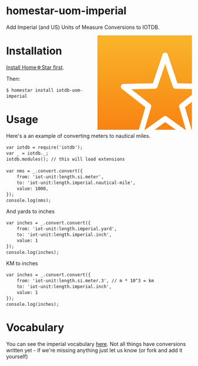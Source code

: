 # homestar-uom-imperial

Add Imperial (and US) Units of Measure Conversions to IOTDB.

<img src="https://raw.githubusercontent.com/dpjanes/iotdb-homestar/master/docs/HomeStar.png" align="right" />

# Installation

[Install Home☆Star first](https://homestar.io/about/install).

Then:

    $ homestar install iotdb-uom-imperial

# Usage

Here's a an example of converting meters to nautical miles.

    var iotdb = require('iotdb');
    var _ = iotdb._;
    iotdb.modules(); // this will load extensions

    var nms = _.convert.convert({
        from: 'iot-unit:length.si.meter',
        to: 'iot-unit:length.imperial.nautical-mile',
        value: 1000,
    });
    console.log(nms);

And yards to inches

    var inches = _.convert.convert({
        from: 'iot-unit:length.imperial.yard',
        to: 'iot-unit:length.imperial.inch',
        value: 1
    });
    console.log(inches);

KM to inches

    var inches = _.convert.convert({
        from: 'iot-unit:length.si.meter.3', // m * 10^3 = km
        to: 'iot-unit:length.imperial.inch',
        value: 1
    });
    console.log(inches);

# Vocabulary

You can see the imperial vocabulary [here](https://iotdb.org/pub/iot-unit.html).
Not all things have conversions written yet - if we're missing anything
just let us know (or fork and add it yourself)
